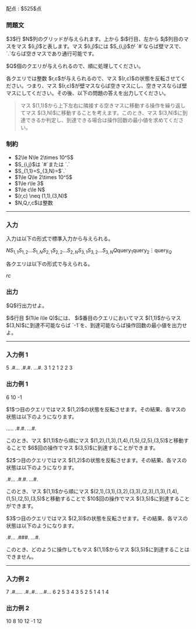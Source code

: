 
<div>

<span>

<span>

<p>
配点 : $525$点
</p>

<div>

<section>

### **問題文**

<p>
$3$行 $N$列のグリッドが与えられます。上から $i$行目、左から $j$列目のマスをマス $(i,j)$と表します。マス $(i,j)$には $S_{i,j}$が `#`ならば壁マスで、 `.`ならば空きマスであり通行可能です。
</p>

<p>
$Q$個のクエリが与えられるので、順に処理してください。
</p>

<p>
各クエリでは整数 $r,c$が与えられるので、マス $(r,c)$の状態を反転させてください。つまり、マス $(r,c)$が壁マスならば空きマスにし、空きマスならば壁マスにしてください。その後、以下の問題の答えを出力してください。
</p>

<blockquote>

<p>
マス $(1,1)$から上下左右に隣接する空きマスに移動する操作を繰り返してマス $(3,N)$に移動することを考えます。このとき、マス $(3,N)$に到達できるか判定し、到達できる場合は操作回数の最小値を求めてください。
</p>

</blockquote>

</section>

</div>

<div>

<section>

### **制約**

<ul>

<li>
$2\le N\le 2\times 10^5$
</li>

<li>
$S_{i,j}$は `#`または `.`
</li>

<li>
$S_{1,1}=S_{3,N}=$`.`
</li>

<li>
$1\le Q\le 2\times 10^5$
</li>

<li>
$1\le r\le 3$
</li>

<li>
$1\le c\le N$
</li>

<li>
$(r,c) \neq (1,1),(3,N)$
</li>

<li>
$N,Q,r,c$は整数
</li>

</ul>

</section>

</div>

---

<div>

<div>

<section>

### **入力**

<p>
入力は以下の形式で標準入力から与えられる。
</p>

<div>

$N$$S_{1,1}S_{1,2}\ldots S_{1,N}$$S_{2,1}S_{2,2}\ldots S_{2,N}$$S_{3,1}S_{3,2}\ldots S_{3,N}$$Q$$\text{query}_1$$\text{query}_2$$\vdots$$\text{query}_Q$
</div>

<p>
各クエリは以下の形式で与えられる。
</p>

<div>

$r$$c$
</div>

</section>

</div>

<div>

<section>

### **出力**

<p>
$Q$行出力せよ。
</p>

<p>
$i$行目 $(1\le i\le Q)$には、 $i$番目のクエリにおいてマス $(1,1)$からマス $(3,N)$に到達不可能ならば `-1`を、到達可能ならば操作回数の最小値を出力せよ。
</p>

</section>

</div>

</div>

---

<div>

<section>

### **入力例 1**

<div>

5
.#...
.#.#.
...#.
3
1 2
1 2
2 3

</div>

</section>

</div>

<div>

<section>

### **出力例 1**

<div>

6
10
-1

</div>

<p>
$1$つ目のクエリではマス $(1,2)$の状態を反転させます。その結果、各マスの状態は以下のようになります。
</p>

<div>

.....
.#.#.
...#.

</div>

<p>
このとき、マス $(1,1)$から順にマス $(1,2),(1,3),(1,4),(1,5),(2,5),(3,5)$と移動することで $6$回の操作でマス $(3,5)$に到達することができます。
</p>

<p>
$2$つ目のクエリではマス $(1,2)$の状態を反転させます。その結果、各マスの状態は以下のようになります。
</p>

<div>

.#...
.#.#.
...#.

</div>

<p>
このとき、マス $(1,1)$から順にマス $(2,1),(3,1),(3,2),(3,3),(2,3),(1,3),(1,4),(1,5),(2,5),(3,5)$と移動することで $10$回の操作でマス $(3,5)$に到達することができます。
</p>

<p>
$3$つ目のクエリではマス $(2,3)$の状態を反転させます。その結果、各マスの状態は以下のようになります。
</p>

<div>

.#...
.###.
...#.

</div>

<p>
このとき、どのように操作してもマス $(1,1)$からマス $(3,5)$に到達することはできません。
</p>

</section>

</div>

---

<div>

<section>

### **入力例 2**

<div>

7
.#.....
.#..#..
...#...
6
2 5
3 4
3 5
2 5
1 4
1 4

</div>

</section>

</div>

<div>

<section>

### **出力例 2**

<div>

10
8
10
12
-1
12

</div>

</section>

</div>

</span>

</span>

</div>
